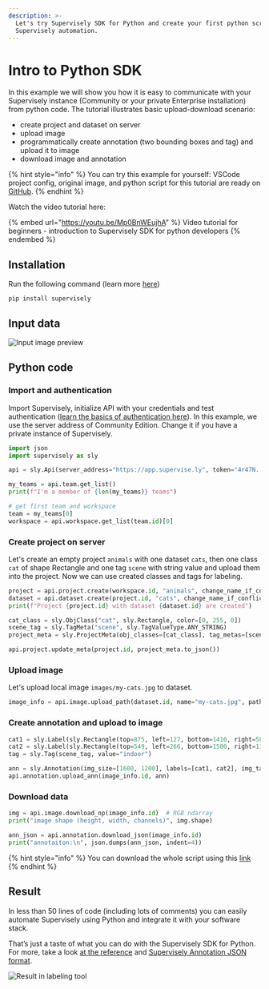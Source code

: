 ```yaml
---
description: >-
  Let's try Supervisely SDK for Python and create your first python script for
  Supervisely automation.
---
```


# Intro to Python SDK

In this example we will show you how it is easy to communicate with your Supervisely instance (Community or your private Enterprise installation) from python code. The tutorial illustrates basic upload-download scenario:&#x20;

* create project and dataset on server
* upload image
* programmatically create annotation (two bounding boxes and tag) and upload it to image&#x20;
* download image and annotation&#x20;

{% hint style="info" %}
You can try this example for yourself: VSCode project config, original image, and python script for this tutorial are ready on [GitHub](https://github.com/supervisely-ecosystem/supervisely-python-sdk-example).&#x20;
{% endhint %}

Watch the video tutorial here:

{% embed url="https://youtu.be/Mp0BnWEujhA" %}
Video tutorial for beginners - introduction to Supervisely SDK for python developers
{% endembed %}

## Installation

Run the following command (learn more [here](installation.md))

```
pip install supervisely
```

## Input data

![Input image preview ](https://user-images.githubusercontent.com/12828725/179228335-93ac7ec5-31e1-46da-b8fa-86d3bfe3b769.jpg)

## Python code

### Import and authentication

Import Supervisely, initialize API with your credentials and test authentication ([learn the basics of authentication here](basics-of-authentication.md)). In this example, we use the server address of Community Edition. Change it if you have a private instance of Supervisely.

```python
import json
import supervisely as sly

api = sly.Api(server_address="https://app.supervise.ly", token="4r47N...xaTatb")

my_teams = api.team.get_list()
print(f"I'm a member of {len(my_teams)} teams")

# get first team and workspace
team = my_teams[0]
workspace = api.workspace.get_list(team.id)[0]
```

### Create project on server

Let's create an empty project `animals` with one dataset `cats`, then one class `cat` of shape Rectangle and one tag `scene` with string value and upload them into the project. Now we can use created classes and tags for labeling.

```python
project = api.project.create(workspace.id, "animals", change_name_if_conflict=True)
dataset = api.dataset.create(project.id, "cats", change_name_if_conflict=True)
print(f"Project {project.id} with dataset {dataset.id} are created")

cat_class = sly.ObjClass("cat", sly.Rectangle, color=[0, 255, 0])
scene_tag = sly.TagMeta("scene", sly.TagValueType.ANY_STRING)
project_meta = sly.ProjectMeta(obj_classes=[cat_class], tag_metas=[scene_tag])

api.project.update_meta(project.id, project_meta.to_json())
```

### Upload image

Let's upload local image  `images/my-cats.jpg` to dataset.&#x20;

```python
image_info = api.image.upload_path(dataset.id, name="my-cats.jpg", path="images/my-cats.jpg")
```

### Create annotation and upload to image

```python
cat1 = sly.Label(sly.Rectangle(top=875, left=127, bottom=1410, right=581), cat_class)
cat2 = sly.Label(sly.Rectangle(top=549, left=266, bottom=1500, right=1199), cat_class) 
tag = sly.Tag(scene_tag, value="indoor")

ann = sly.Annotation(img_size=[1600, 1200], labels=[cat1, cat2], img_tags=[tag])
api.annotation.upload_ann(image_info.id, ann)
```

### Download data&#x20;

```python
img = api.image.download_np(image_info.id)  # RGB ndarray
print("image shape (height, width, channels)", img.shape)

ann_json = api.annotation.download_json(image_info.id) 
print("annotaiton:\n", json.dumps(ann_json, indent=4))
```

{% hint style="info" %}
You can download the whole script using this [link](https://github.com/supervisely-ecosystem/supervisely-python-sdk-example/blob/master/main.py)
{% endhint %}

## Result

In less than 50 lines of code (including lots of comments) you can easily automate Supervisely using Python and integrate it with your software stack.&#x20;

That’s just a taste of what you can do with the Supervisely SDK for Python. For more, take a look [at the reference](https://supervisely.readthedocs.io/en/latest/sdk\_packages.html) and [Supervisely Annotation JSON format](https://developer.supervise.ly/api-references/supervisely-annotation-json-format).

![Result in labeling tool](https://user-images.githubusercontent.com/12828725/179226131-cd7f7058-ebca-4aa1-8660-951bf88a42af.png)
